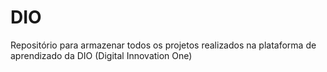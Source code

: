 # DIO

Repositório para armazenar todos os projetos realizados na plataforma de aprendizado da DIO (Digital Innovation One)